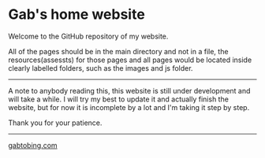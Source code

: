 # Gab's home website

Welcome to the GitHub repository of my website.

All of the pages should be in the main directory and not in a file, the resources(assessts) for those pages and all pages would be located inside clearly labelled folders, such as the images and js folder.

---

A note to anybody reading this, this website is still under development and will take a while.
I will try my best to update it and actually finish the website, but for now it is incomplete by a lot and I'm taking it step by step.

Thank you for your patience.

---

<a href="https://gabtobing.com">gabtobing.com</a>
